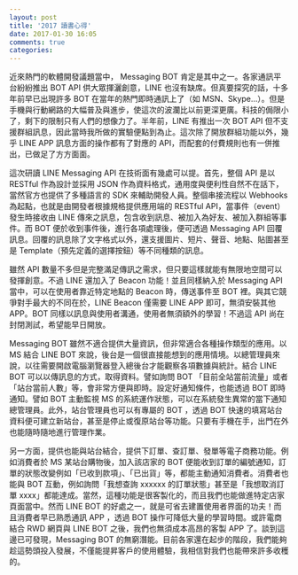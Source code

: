 ```yaml
---
layout: post
title: '2017 讀書心得'
date: 2017-01-30 16:05
comments: true
categories: 
---
```

近來熱門的軟體開發議題當中， Messaging BOT 肯定是其中之一。各家通訊平台紛紛推出 BOT API 供大眾揮灑創意，LINE 也沒有缺席。但真要探究的話，十多年前早已出現許多 BOT 在當年的熱門即時通訊上了（如 MSN、Skype...）。但是手機與行動網路的大幅普及與進步，使這次的波瀾比以前更深更廣。科技的侷限小了，剩下的限制只有人們的想像力了。半年前，LINE 有推出一次 BOT API 但不支援群組訊息，因此當時我所做的實驗便點到為止。這次除了開放群組功能以外，幾乎 LINE APP 訊息方面的操作都有了對應的 API，而配套的付費規則也有一併推出，已做足了方方面面。

這次研讀 LINE Messaging API 在技術面有幾處可以提。首先，整個 API 是以 RESTful 作為設計並採用 JSON 作為資料格式，通用度與便利性自然不在話下，當然官方也提供了多種語言的 SDK 來輔助開發人員。整個串接流程以 Webhooks 為起點，也就是由開發者根據規格提供應用端的 RESTful API，當事件（event）發生時接收由 LINE 傳來之訊息，包含收到訊息、被加入為好友、被加入群組等事件。而 BOT 便於收到事件後，進行各項處理後，便可透過 Messaging API 回覆訊息。回覆的訊息除了文字格式以外，還支援圖片、短片、聲音、地點、貼圖甚至是 Template（預先定義的選擇按鈕）等不同種類的訊息。

雖然 API 數量不多但是完整滿足傳訊之需求，但只要這樣就能有無限地空間可以發揮創意。不過 LINE 還加入了 Beacon 功能！並且同樣納入於 Messaging API 當中，可以在使用者靠近特定地點的 Beacon 時，傳送事件至 BOT 裡。與其它競爭對手最大的不同在於，LINE Beacon 僅需要 LINE APP 即可，無須安裝其他 APP。BOT 同樣以訊息與使用者溝通，使用者無須額外的學習！不過這 API 尚在封閉測試，希望能早日開放。

Messaging BOT 雖然不適合提供大量資訊，但非常適合各種操作類型的應用。以 MS 結合 LINE BOT 來說，後台是一個很直接能想到的應用情境。以總管理員來說，以往需要開啟電腦瀏覽器登入總後台才能觀察各項數據與統計。結合 LINE BOT 可以以傳訊息的方式，取得資料。譬如詢問 BOT 「目前全站當前流量」或者「站台當前人數」等，會非常方便與即時。設定好通知條件，也能透過 BOT 即時通知。譬如 BOT 主動監視 MS 的系統運作狀態，可以在系統發生異常的當下通知總管理員。此外，站台管理員也可以有專屬的 BOT ，透過 BOT 快速的填寫站台資料便可建立新站台，甚至是停止或復原站台等功能。只要有手機在手，出門在外也能隨時隨地進行管理作業。

另一方面，提供也能與站台結合，提供下訂單、查訂單、發單等電子商務功能。例如消費者於 MS 某站台購物後，加入該店家的 BOT 便能收到訂單的編號通知，訂單的狀態改變例如「已收到款項」、「已出貨」等，都能主動通知消費者。消費者也能與 BOT 互動，例如詢問「我想查詢 xxxxxx 的訂單狀態」甚至是「我想取消訂單 xxxx」都能達成。當然，這種功能是很客製化的，而且我們也能做進特定店家頁面當中。然而 LINE BOT 的好處之一，就是可省去建置使用者界面的功夫！而且消費者早已熟悉通訊 APP ，透過 BOT 操作可降低大量的學習時間。或許電商結合 RWD 網頁與 LINE BOT 之後，我們也無須成本高昂的客製 APP 了。談到這邊已可發現，Messaging BOT 的無窮潛能。目前各家還在起步的階段，我們能夠趁這勢頭投入發展，不僅能提昇客戶的使用體驗，我相信對我們也能帶來許多收穫的。
